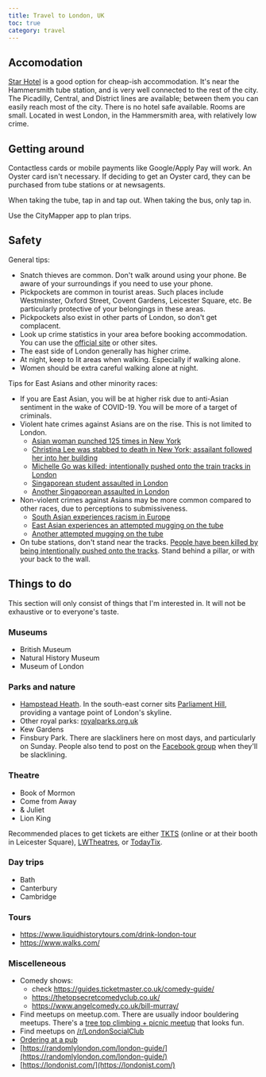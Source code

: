 ```yaml
---
title: Travel to London, UK
toc: true
category: travel
---
```


## Accomodation

[Star Hotel](https://www.booking.com/hotel/gb/star-hotel.en-gb.html) is a good
option for cheap-ish accommodation. It's near the Hammersmith tube station, and
is very well connected to the rest of the city. The Picadilly, Central, and
District lines are available; between them you can easily reach most of the
city. There is no hotel safe available. Rooms are small. Located in west
London, in the Hammersmith area, with relatively low crime.

## Getting around

Contactless cards or mobile payments like Google/Apply Pay will work. An Oyster
card isn't necessary. If deciding to get an Oyster card, they can be purchased
from tube stations or at newsagents.

When taking the tube, tap in and tap out. When taking the bus, only tap in.

Use the CityMapper app to plan trips.

## Safety

General tips:

- Snatch thieves are common. Don't walk around using your phone. Be aware of
  your surroundings if you need to use your phone.
- Pickpockets are common in tourist areas. Such places include Westminster,
  Oxford Street, Covent Gardens, Leicester Square, etc. Be particularly
  protective of your belongings in these areas.
- Pickpockets also exist in other parts of London, so don't get complacent.
- Look up crime statistics in your area before booking accommodation. You can
  use the [official site](https://www.met.police.uk/a/your-area/) or other
  sites.
- The east side of London generally has higher crime.
- At night, keep to lit areas when walking. Especially if walking alone.
- Women should be extra careful walking alone at night.

Tips for East Asians and other minority races:

- If you are East Asian, you will be at higher risk due to anti-Asian sentiment
  in the wake of COVID-19. You will be more of a target of criminals.
- Violent hate crimes against Asians are on the rise. This is not limited to London.
    - [Asian woman punched 125 times in New York](https://www.nbcnews.com/news/asian-america/asian-woman-punched-125-new-york-attack-suspect-charged-attempted-murd-rcna19984)
    - [Christina Lee was stabbed to death in New York; assailant followed her into her building](https://www.cbsnews.com/news/christina-lee-assamad-nash-stabbing-death-new-york-chinatown/)
    - [Michelle Go was killed; intentionally pushed onto the train tracks in London](https://en.wikipedia.org/wiki/Death_of_Michelle_Go)
    - [Singaporean student assaulted in London](https://www.straitstimes.com/singapore/im-alive-and-kicking-says-singaporean-student-assaulted-in-london-street)
    - [Another Singaporean assaulted in London](https://www.bbc.com/news/uk-england-london-54048546)
- Non-violent crimes against Asians may be more common compared to other races,
  due to perceptions to submissiveness.
    - [South Asian experiences racism in Europe](https://www.reddit.com/r/solotravel/comments/dbrj8s/i_dont_want_to_travel_to_europe_anymore_the/)
    - [East Asian experiences an attempted mugging on the tube](https://www.reddit.com/r/london/comments/moutvr/nearly_got_mugged_on_the_piccadilly_line_take_my/)
    - [Another attempted mugging on the tube](https://www.reddit.com/r/london/comments/mkyd07/two_guys_tried_to_target_and_mug_me_on_the_tube/)
- On tube stations, don't stand near the tracks. [People have been killed by
  being intentionally pushed onto the tracks](https://en.wikipedia.org/wiki/Death_of_Michelle_Go). Stand behind a
  pillar, or with your back to the wall.

## Things to do

This section will only consist of things that I'm interested in. It will not be
exhaustive or to everyone's taste.

### Museums

- British Museum
- Natural History Museum
- Museum of London

### Parks and nature

- [Hampstead Heath](https://goo.gl/maps/zz1PjHH1aFn5odzP7). In the south-east
  corner sits [Parliament Hill](https://en.wikipedia.org/wiki/Parliament_Hill,_London), providing a
  vantage point of London's skyline.
- Other royal parks: [royalparks.org.uk](https://www.royalparks.org.uk/)
- Kew Gardens
- Finsbury Park. There are slackliners here on most days, and particularly on
  Sunday. People also tend to post on the [Facebook
  group](https://www.facebook.com/groups/77154016654/) when they'll be slacklining.

### Theatre

- Book of Mormon
- Come from Away
- & Juliet
- Lion King

Recommended places to get tickets are either
[TKTS](https://officiallondontheatre.com/tkts/) (online or at their booth in
Leicester Square), [LWTheatres](https://lwtheatres.co.uk/), or
[TodayTix](https://www.todaytix.com/).

### Day trips

- Bath
- Canterbury
- Cambridge

### Tours

- https://www.liquidhistorytours.com/drink-london-tour
- https://www.walks.com/

### Miscelleneous

- Comedy shows:
    - check https://guides.ticketmaster.co.uk/comedy-guide/
    - https://thetopsecretcomedyclub.co.uk/ 
    - https://www.angelcomedy.co.uk/bill-murray/ 
- Find meetups on meetup.com. There are usually indoor bouldering meetups.
  There's a [tree top climbing + picnic meetup](https://www.meetup.com/london-tree-top-club/) that looks fun.
- Find meetups on [/r/LondonSocialClub](https://www.reddit.com/r/LondonSocialClub/)
- [Ordering at a pub](https://loveandlondon.com/things-to-know-pubs-in-london/)
- [https://randomlylondon.com/london-guide/](https://randomlylondon.com/london-guide/)
- [https://londonist.com/](https://londonist.com/)
